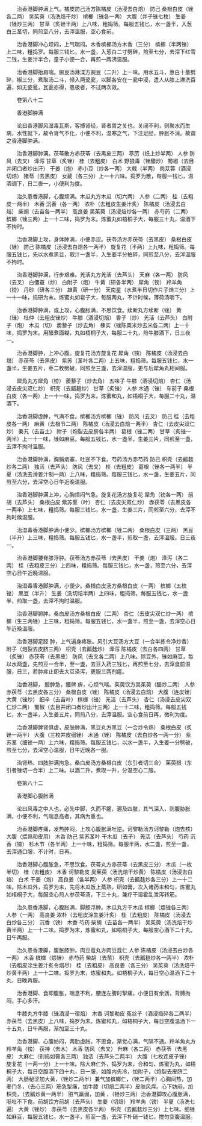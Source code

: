 <!-- { "loadSidebar": true } -->
　　治香港脚肿满上气。橘皮防己汤方陈橘皮（汤浸去白焙） 防己 桑根白皮（锉各二两） 吴茱萸（汤洗焙干炒） 槟榔（锉各一两） 大腹（并子锉七枚） 生姜（锉炒三两） 甘草（炙锉半两）上八味，粗捣筛。每服五钱匕，水一盏半，入葱白三茎切，同煎至八分，去滓温服，空心食前。

　　治香港脚冲心烦闷，上气喘闷。木香槟榔汤方木香（三分） 槟榔（半两锉）上二味，粗捣罗。每服三钱匕，水一盏，入葱白二寸劈碎，煎至七分，去滓下红雪二钱，生姜汁半合，童子小便一合，再煎一两沸温服。

　　治香港脚抬肩喘。豌豆汤淋渫方豌豆（二升）上一味。用水五斗，葱白十茎劈碎，椒三分，煮取汤二斗，倾入两瓷瓮，以脚各安在一瓮中浸，遣人从膝上淋洗百遍，如无瓷瓮，瓦瓮亦得，患极者，不过两次效。

　　卷第八十二

　　香港脚肿满

　　论曰香港脚风湿毒瓦斯，客搏肾经，肾者胃之关也。关闭不利，则聚水而生病，水性就下，故令肾气不化，小便不利，湿寒之气，下注足胫，肿胀不消。故谓之香港脚肿满。

　　治香港脚肿满。茯苓散方赤茯苓（去黑皮三两） 葶苈（纸上炒半两） 人参 防风（去叉） 泽泻 甘草（炙锉） 桂（去粗皮） 白术 野狼毒（锉醋炒） 蜀椒（去目并闭口者炒出汗） 干姜（炮） 赤小豆（炒各一两） 大戟（半两） 肉苁蓉（酒浸切焙） 猪苓（去黑皮） 女葳（各三分）上一十六味。捣罗为散，每服一钱匕，温酒调下，日二夜一，小便利为度。

　　治久患香港脚，心腹烦满。木瓜丸方木瓜（切六两） 人参（二两） 桂（去粗皮一两半） 木香 沉香（各一两） 浓朴（去粗皮生姜汁炙） 陈橘皮（汤浸去白焙） 柴胡（去苗各一两半） 高良姜 吴茱萸（汤浸焙炒各一两） 赤芍药（二两） 槟榔（锉三两）上一十二味，捣罗为末。炼蜜丸如梧桐子大，每服三十丸，温酒下不拘时。

　　治香港脚上攻，身体肿满，小便赤涩。茯苓汤方赤茯苓（去黑皮） 桑根白皮（锉） 防己 陈橘皮（汤浸去白焙各一两半） 旋复花（半两）上九味，粗捣筛。每服五钱匕，先以水煮黑豆，取汁一盏半，入生姜半分拍碎，同煎至八分，去滓温服不拘时。

　　治香港脚肿满，行步艰难。羌活丸方羌活（去芦头） 天麻（各一两） 防风（去叉） 白僵蚕（炒） 白附子（炮） 牛黄（研各半两） 犀角（镑） 羚羊角（镑） 丹砂（研各三分） 雄黄（研一分） 天南星（水煮半日切作片子焙三分）上一十一味，捣研为末。炼蜜丸如皂子大，每服两丸，不计时候，薄荷汤嚼下。

　　治香港脚肿满，或上攻，心腹胀满，不思饮食。续断丸方续断（锉） 黄 （锉） 杜仲（去粗皮锉炒） 牛膝（酒浸切焙） 香子（炒） 羌活（去芦头） 白附子（炮） 木瓜（切） 蒺藜子（炒去角） 楝实（锉陈粟米炒去米各二两）上一十味，捣罗为末。用醋煮面糊，丸如梧桐子大，每服二十丸，煎牛膝酒下，日三夜一。

　　治香港脚肿，上冲心腹。旋复花汤方旋复花 犀角（镑） 陈橘皮（汤浸去白焙） 赤茯苓（去黑皮） 紫苏（茎叶各二两）上五味，粗捣筛。每服五钱匕，水一盏半，生姜五片，枣二枚劈破，同煎至三盏，去滓温服，更与后犀角丸相间服。

　　犀角丸方犀角（镑） 蒺藜子（炒去角） 五味子 牛膝（酒浸切焙） 杏仁（汤浸去皮尖双仁炒） 枳壳（去瓤麸炒） 甘草（炙锉） 人参 木通（锉） 车前子 桑根白皮（各一两）上一十一味，捣罗为末。炼蜜和丸，如梧桐子大，每服二十丸，温酒下。

　　治香港脚虚肿，气满不食。槟榔汤方槟榔（锉） 防风（去叉） 防己 桂（去粗皮各一两） 麻黄（去根节二两） 陈橘皮（汤浸去白焙一两半） 杏仁（去皮尖双仁炒） 秦艽（去苗土） 附子（炮裂去皮脐各半两） 葛根（锉二两） 甘草（炙锉一两半）上一十一味，锉如麻豆。每服五钱匕，水一盏半，生姜三片，同煎至一盏，去滓不拘时温服。

　　治香港脚肿满，胸膈痞塞，吐逆不下食。芍药汤方赤芍药 防己 枳壳（去瓤麸炒各二两） 独活（去芦头） 防风（去叉） 桂（去粗皮） 葛根（锉各一两半） 半夏（汤洗去滑姜汁制一两）上八味，粗捣筛。每服三钱匕，水一盏，生姜五片，同煎至六分，去滓空心日午近晚温服。

　　治香港脚肿满上冲，心胸烦闷气急。旋复花汤方旋复花 犀角（镑各一两） 前胡（去芦头） 桑根白皮 紫苏茎（叶） 杏仁（去皮尖双仁炒） 赤茯苓（去黑皮各一两半）上七味，粗捣筛。每服三钱匕，水一盏，生姜三片，同煎至六分，去滓不拘时候温服。

　　治湿毒香港脚肿满小便少。槟榔汤方槟榔（锉二两） 桑根白皮（三两） 黑豆（半升）上三味，粗捣筛。每服五钱匕，水一盏半，煎取一盏，去滓温服。日三夜一。

　　治香港脚腰脊膝浮肿。茯苓汤方赤茯苓（去黑皮） 干姜（炮） 泽泻（各二两） 桂（去粗皮三分）上四味，粗捣筛。每服三钱匕，水一盏，煎至六分，去滓空心日午近晚温服。

　　治湿毒香港脚肿满，小便少。桑根白皮汤方桑根白皮（一两） 槟榔（五枚锉） 黑豆（半升） 生姜（洗切焙半两）上四味，粗捣筛。每服五钱匕，水一盏半，煎取一盏，去滓不拘时温服。

　　治香港脚腑肿。桑白皮汤方桑根白皮（二两） 杏仁（去皮尖双仁炒一两） 槟榔（生三两锉）上三味，粗捣筛。每服五钱匕，水一盏半，煎至一盏，去滓空心日午近晚温服。

　　治香港脚足胫 肿，上气遍身疼胀。风引大豆汤方大豆（一合半拣令净炒香） 附子（炮裂去皮脐三两） 枳壳（去瓤麸炒） 泽泻 陈橘皮（去白各四两） 甘草（炙锉） 赤茯苓（去黑皮） 防风（去叉各二两）上八味。除豆外，锉如麻豆，每以水两盏，先煎豆一合半，至一盏，去豆入药三钱匕，再煎至七分，去滓食前温服，日三，若肿疼止即去大豆泽泻，更服三两剂瘥。

　　治香港脚， 膝肿急，腰髀 痹，心烦气喘。茱萸饮方吴茱萸（醋炒二两） 人参 赤茯苓（去黑皮各三分） 桑根白皮（锉） 陈橘皮（汤浸去白焙） 大腹（连皮锉） 大黄（锉炒） 细辛（去苗叶） 槟榔（锉） 羌活（去芦头） 杏仁（汤浸去皮尖双仁炒二两） 蜀椒（去目并闭口者炒出汁三两）上一十二味，粗捣筛。每服五钱匕，水一盏半，入生姜五片，同煎八分，去滓温服。空心食前日再，微利为度。

　　治香港脚脾肾俱虚，皮肤肿满，黑豆丸方黑豆（一合炒令熟） 桑根白皮（炙锉一两半） 大腹（三枚并皮细锉） 木通（锉） 陈橘皮（去白炒各一两一分） 紫苏茎（细锉一两）上六味，粗捣筛。每服五钱匕，以水一盏半，入生姜一分劈破，煎至七分，去滓空心温服，日午近晚各一服。

　　治肾热、四肢肿满拘急。桑白皮汤方桑根白皮（东引者切三合） 茱萸根（东引者锉切一合半）上二味。以酒二升，煮取一升，分温空心二服。

　　卷第八十二

　　香港脚心腹胀满

　　论曰风毒之中人也，必先中脚，久而不瘥，遍及四肢，其气深入，则腹胁胀满，小便不利，气喘息高者，其病为重也。

　　治香港脚疼痛，发热肿闷，上攻心腹胀满吐逆。诃黎勒汤方诃黎勒（炮去核） 大腹（煨熟和皮用） 木香 防己 紫苏茎叶 干木瓜（去子） 羌活（去芦头） 芍药 沉香（镑） 杉木节（各半两）上一十味，粗捣筛。每服半两，水二盏，煎至一盏，去滓通口服，不计时，日再。

　　治香港脚心腹胀急，不思饮食。茯苓丸方赤茯苓（去黑皮三分） 木瓜（一枚半切） 桂（去粗皮） 木香 诃黎勒皮 吴茱萸（汤洗焙干炒黄） 陈橘皮（汤浸去白焙） 白术 干姜（炮） 高良姜（各半两） 人参 枳壳（去瓤麸炒各三分）上一十二味。除木瓜外，捣罗为末，先将木瓜饭上蒸熟，研如膏，次入诸药末和匀，炼蜜丸如梧桐子大，每服空心煎人参茯苓汤，下三十丸，兼疗干湿霍乱泄泻转筋。

　　治久患香港脚，心腹胀满，脚膝浮肿。木瓜丸方干木瓜 槟榔（煨锉各三两） 人参（一两） 高良姜 浓朴（去粗皮涂生姜汁炙） 桂（去粗皮） 陈橘皮（汤浸去白炒各三分） 沉香（镑） 木香 芍药 柴胡（去苗各一两半） 吴茱萸（汤洗焙干炒黄半两）上一十二味。捣罗为末，炼蜜和丸，如梧桐子大，每服空心酒下二十丸，日午再服。

　　治久患香港脚，腹胀膝肿。肉豆蔻丸方肉豆蔻仁 人参 陈橘皮（汤浸去白炒各一两） 木香 槟榔（煨锉） 赤芍药 柴胡（去苗） 枳壳（去瓤麸炒各一两半） 浓朴（去粗皮涂生姜汁炙令烟尽） 桂（去粗皮） 高良姜（各三分） 吴茱萸（汤洗焙干炒黄半两）上一十二味。捣罗为末，炼蜜和丸，如梧桐子大，每日空心温酒下二十丸，日晚再服。

　　治香港脚、食即腹胀，喘息不利，腰连左胯时掣痛，小便日有余沥，背膊拘闷，手心多汗。

　　牛膝丸方牛膝（锉酒浸一宿焙） 木香 诃黎勒皮 菟丝子（酒浸捣碎各二两半） 赤茯苓（去黑皮）上八味，捣罗为末。炼蜜和丸，如梧桐子大，每日空腹温酒下一十五丸，日午再服，渐加至三十丸。

　　治香港脚、心腹妨闷，两肋虚胀，不思食，渐觉心满，气隔不通。羚羊角丸方羚羊角（镑） 茯神（去木） 木香 防风（去叉） 升麻（各二两） 赤茯苓（去黑皮） 大麻仁（别捣如膏各三两） 独活（去芦头二两半） 大腹（七枚连皮子锉） 旋复花（一两一分）上一十味。除大麻仁外，捣罗为末，合和匀、炼蜜为丸，如梧桐子大，每日空腹酒下四十丸，日一服，如腹内先冷，加附子，（炮裂去皮脐二两） 大肠秘涩加大黄，（锉炒二两半）兼气加槟榔仁，（锉二两半）心胸间热，加麦门冬，（去心三两）筋急掣痛，加牛膝（切焙二两半）皮肤风痒。心下妨闷，加枳壳，（去瓤炒黄一两半） 脏气羸弱，加黄 ，（锉炒三两）治香港脚攻心腹胀满，呕吐不下食。前胡饮方前胡（去芦头） 生姜（切焙） 羚羊角（镑） 半夏（汤洗七遍） 大黄（锉炒） 赤茯苓（去黑皮各半两） 枳壳（去瓤麸炒三分）上七味。细锉如麻豆，每服五钱匕，水一盏半，煎至一盏，去滓下朴硝一钱匕，搅匀空腹温服。

